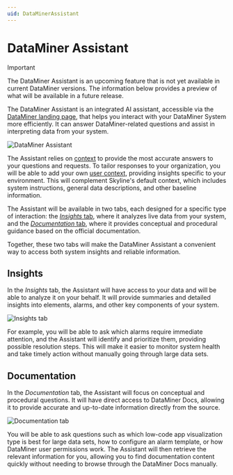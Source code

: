 ```yaml
---
uid: DataMinerAssistant
---
```


# DataMiner Assistant

> [!IMPORTANT]
> The DataMiner Assistant is an upcoming feature that is not yet available in current DataMiner versions. The information below provides a preview of what will be available in a future release.

The DataMiner Assistant is an integrated AI assistant, accessible via the [DataMiner landing page](xref:Accessing_the_web_apps#dataminer-landing-page), that helps you interact with your DataMiner System more efficiently. It can answer DataMiner-related questions and assist in interpreting data from your system.

![DataMiner Assistant](~/dataminer/images/Assistant.png)

The Assistant relies on [context](xref:Assistant_Context) to provide the most accurate answers to your questions and requests. To tailor responses to your organization, you will be able to add your own [user context](xref:Assistant_UserContext), providing insights specific to your environment. This will complement Skyline's default context, which includes system instructions, general data descriptions, and other baseline information.

The Assistant will be available in two tabs, each designed for a specific type of interaction: the [*Insights* tab](#insights), where it analyzes live data from your system, and the [*Documentation* tab](#documentation), where it provides conceptual and procedural guidance based on the official documentation.

Together, these two tabs will make the DataMiner Assistant a convenient way to access both system insights and reliable information.

## Insights

In the *Insights* tab, the Assistant will have access to your data and will be able to analyze it on your behalf. It will provide summaries and detailed insights into elements, alarms, and other key components of your system.

![Insights tab](~/dataminer/images/Assistant_Insights_tab.png)

For example, you will be able to ask which alarms require immediate attention, and the Assistant will identify and prioritize them, providing possible resolution steps. This will make it easier to monitor system health and take timely action without manually going through large data sets.

## Documentation

In the *Documentation* tab, the Assistant will focus on conceptual and procedural questions. It will have direct access to DataMiner Docs, allowing it to provide accurate and up-to-date information directly from the source.

![Documentation tab](~/dataminer/images/Assistant_Documentation_tab.png)

You will be able to ask questions such as which low-code app visualization type is best for large data sets, how to configure an alarm template, or how DataMiner user permissions work. The Assistant will then retrieve the relevant information for you, allowing you to find documentation content quickly without needing to browse through the DataMiner Docs manually.

